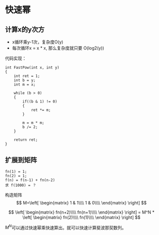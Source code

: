 # 快速幂

## 计算x的y次方
- x循环乘y-1次，复杂度O(y)
- 每次循环x = x * x, 那么复杂度就只要 O(log2(y))

代码实现：
```
int FastPow(int x, int y)
{
    int ret = 1;
    int b = y;
    int m = x;

    while (b > 0)
    {
        if((b & 1) != 0)
        {
            ret *= m;
        }

        m = m * m;
        b /= 2;
    }

    return ret;
}
```

## 扩展到矩阵
```
fn(1) = 1;
fn(2) = 1;
f(n) = f(n-1) + fn(n-2)
求 f(1000) = ？
```

构造矩阵 
$$
M=\left[
 \begin{matrix}
   1 & 1\\\\
   1 & 0\\\\
  \end{matrix} 
  \right]
$$

$$
\left[
 \begin{matrix}
   fn(n+2)\\\\
   fn(n+1)\\\\
  \end{matrix} 
  \right] = M^N * \left[
 \begin{matrix}
   fn(2)\\\\
   fn(1)\\\\
  \end{matrix} 
  \right]
$$

$M^N$可以通过快速幂乘快速算出。就可以快速计算斐波那契数列。

